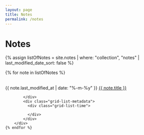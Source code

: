 ```yaml
---
layout: page
title: Notes
permalink: /notes
---
```


# Notes

{% assign listOfNotes = site.notes | where: "collection", "notes" | last_modified_date_sort: false %}
<div class="container">
    {% for note in listOfNotes %}
        <div class="row">
            <div class="grid-list-title">
                <time datetime="{{ note.last_modified_at | date_to_xmlschema }}">
                      <span>{{ note.last_modified_at | date: "%-m-%y" }}</span>
                  </time>
                  <a class="internal-link" href="{{ note.url }}">
                    {{ note.title }}
                </a>
                
            </div>
            <div class="grid-list-metadata">
              <div class="grid-list-time">
                  
              </div>
            </div>
        </div>
    {% endfor %}
  </div>

<style>
    @media (max-width: 600px) {

        h1 {
            margin-left: auto;
            text-align: center;
        }

        h2 {
            text-align: center;
        }
    }

    h2:first-of-type {
      margin-top: 3rem;
    }

  time span {
    margin-right: 0;
  }

  time {
    margin: 0;
  }

  .row {
    display: flex;
    flex-direction: row;
    flex-wrap: wrap;
    margin: 2rem 0;
    justify-content: space-between;
  }

  .grid-list-metadata {
    display: flex;
    min-width: 160px;
  }


  .grid-list-time {
    min-width: 80px; 
  }
  
  @media screen and (max-width: 800px) {
    width: auto;
  }
  

  @media screen and (max-width: 600px) {
    .container {
      width: 76%;
      margin: 0 auto;
      gap: 1rem 2rem;
    }

    .row {
      justify-content: center;
    }

    .grid-list-metadata {
      justify-content: center;
      margin: 0.5rem 0;
    }

    .grid-list-title {
      text-align: center;
      line-height: 1.6;
      width: 100%;
    }

    .grid-list-title a.internal-link {
      font-size: 1.2rem;
    }

  }
</style>